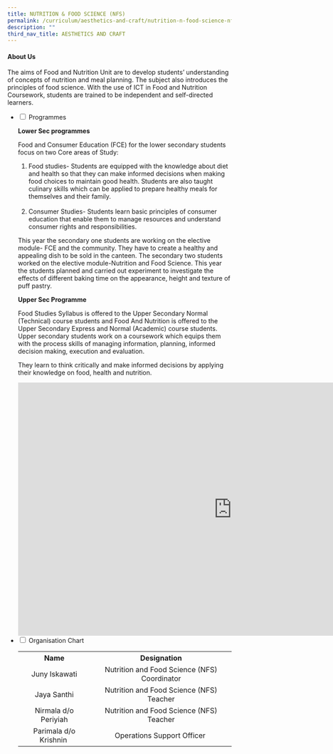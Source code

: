 ```yaml
---
title: NUTRITION & FOOD SCIENCE (NFS)
permalink: /curriculum/aesthetics-and-craft/nutrition-n-food-science-nfs
description: ""
third_nav_title: AESTHETICS AND CRAFT
---
```

<h4><strong>About Us</strong></h4>
<p>The aims of Food and Nutrition Unit are to develop students&rsquo; understanding of concepts of nutrition and meal planning. The subject also introduces the principles of food science. With the use of ICT in Food and Nutrition Coursework, students are trained to be independent and self-directed learners.</p>
<ul class="jekyllcodex_accordion">
<li><input id="accordion1" type="checkbox" /> <label for="accordion1">Programmes</label>
<div>
<p><strong>Lower Sec programmes</strong></p>
<p>Food and Consumer Education (FCE) for the lower secondary students focus on two Core areas of Study:</p>
<ol>
<li>Food studies- Students are equipped with the knowledge about diet and health so that they can make informed decisions when making food choices to maintain good health. Students are also taught culinary skills which can be applied to prepare healthy meals for themselves and their family.<br /><br /></li>
<li>Consumer Studies- Students learn basic principles of consumer education that enable them to manage resources and understand consumer rights and responsibilities.</li>
</ol>
<p>This year the secondary one students are working on the elective module- FCE and the community. They have to create a healthy and appealing dish to be sold in the canteen. The secondary two students worked on the elective module-Nutrition and Food Science. This year the students planned and carried out experiment to investigate the effects of different baking time on the appearance, height and texture of puff pastry.</p>
<p><strong>Upper Sec Programme</strong></p>
<p>Food Studies Syllabus is offered to the Upper Secondary Normal (Technical) course students and Food And Nutrition is offered to the Upper Secondary Express and Normal (Academic) course students. Upper secondary students work on a coursework which equips them with the process skills of managing information, planning, informed decision making, execution and evaluation.</p>
<p>They learn to think critically and make informed decisions by applying their knowledge on food, health and nutrition.</p>
<iframe src="https://docs.google.com/presentation/d/e/2PACX-1vQPM_DFw1e_9Asn-AHyV7pQYmkisty4uXoQasdekGtnkBF1D6E__nQPPmhGscEA79uj60emW1sFlJ4j/embed?start=false&loop=false&delayms=5000" frameborder="0" width="960" height="569" allowfullscreen="true"></iframe>
</div>
</li>
<li><input id="accordion2" type="checkbox" /> <label for="accordion2">Organisation Chart</label>
<div>
<table style="margin-left: auto; margin-right: auto;">
<tbody>
<tr>
<th style="text-align: center;">Name</th>
<th style="text-align: center;">Designation</th>
</tr>
<tr style="text-align: center;">
<td>Juny Iskawati</td>
<td>Nutrition and Food Science (NFS) Coordinator</td>
</tr>
<tr style="text-align: center;">
<td>Jaya Santhi</td>
<td>Nutrition and Food Science (NFS) Teacher</td>
</tr>
<tr style="text-align: center;">
<td>Nirmala d/o Periyiah</td>
<td>Nutrition and Food Science (NFS) Teacher</td>
</tr>
<tr style="text-align: center;">
<td>Parimala d/o Krishnin&nbsp;</td>
<td>Operations Support Officer&nbsp;</td>
</tr>
</tbody>
</table>
</div>
</li>
</ul>